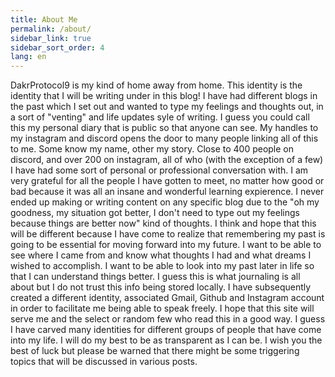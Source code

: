 ```yaml
---
title: About Me
permalink: /about/
sidebar_link: true
sidebar_sort_order: 4
lang: en
---
```


DakrProtocol9 is my kind of home away from home. This identity is the identity that I will be writing under in this blog!
I have had different blogs in the past which I set out and wanted to type my feelings and thoughts out, in a sort of "venting" and life updates syle of writing. I guess you could call this my personal diary that is public so that anyone can see. My handles to my instagram and discord opens the door to many people linking all of this to me. Some know my name, other my story. Close to 400 people on discord, and over 200 on instagram, all of who (with the exception of a few) I have had some sort of personal or professional conversation with. I am very grateful for all the people I have gotten to meet, no matter how good or bad because it was all an insane and wonderful learning expierence.
I never ended up making or writing content on any specific blog due to the "oh my goodness, my situation got better, I don't need to type out my feelings because things are better now" kind of thoughts. I think and hope that this will be different because I have come to realize that remembering my past is going to be essential for moving forward into my future. I want to be able to see where I came from and know what thoughts I had and what dreams I wished to accomplish. I want to be able to look into my past later in life so that I can understand things better.
I guess this is what journaling is all about but I do not trust this info being stored locally. I have subsequently created a different identity, associated Gmail, Github and Instagram account in order to facilitate me being able to speak freely. I hope that this site will serve me and the select or random few who read this in a good way. I guess I have carved many identities for different groups of people that have come into my life. I will do my best to be as transparent as I can be.
I wish you the best of luck but please be warned that there might be some triggering topics that will be discussed in various posts.
